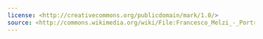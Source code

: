 ```yaml
---
license: <http://creativecommons.org/publicdomain/mark/1.0/>
source: <http://commons.wikimedia.org/wiki/File:Francesco_Melzi_-_Portrait_of_Leonardo.png>
---
```

